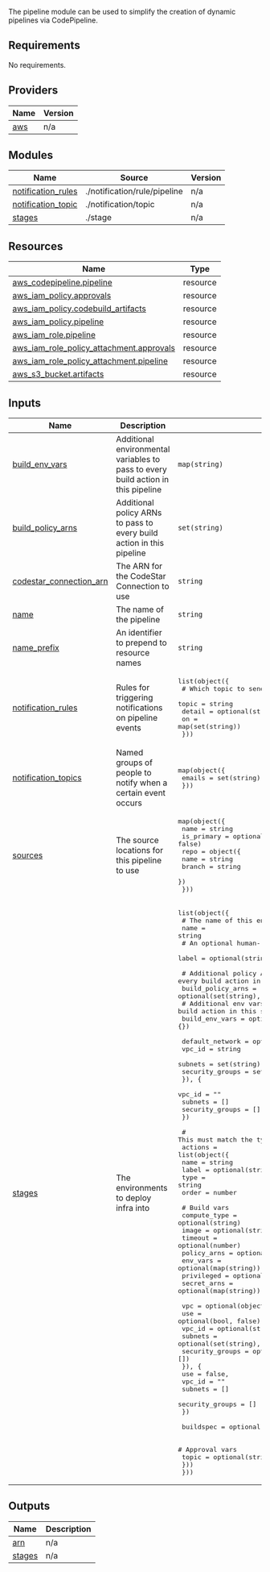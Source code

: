 The pipeline module can be used to simplify the creation of dynamic pipelines via CodePipeline.

<!-- BEGIN_TF_DOCS -->
## Requirements

No requirements.

## Providers

| Name | Version |
|------|---------|
| <a name="provider_aws"></a> [aws](#provider\_aws) | n/a |

## Modules

| Name | Source | Version |
|------|--------|---------|
| <a name="module_notification_rules"></a> [notification\_rules](#module\_notification\_rules) | ./notification/rule/pipeline | n/a |
| <a name="module_notification_topic"></a> [notification\_topic](#module\_notification\_topic) | ./notification/topic | n/a |
| <a name="module_stages"></a> [stages](#module\_stages) | ./stage | n/a |

## Resources

| Name | Type |
|------|------|
| [aws_codepipeline.pipeline](https://registry.terraform.io/providers/hashicorp/aws/latest/docs/resources/codepipeline) | resource |
| [aws_iam_policy.approvals](https://registry.terraform.io/providers/hashicorp/aws/latest/docs/resources/iam_policy) | resource |
| [aws_iam_policy.codebuild_artifacts](https://registry.terraform.io/providers/hashicorp/aws/latest/docs/resources/iam_policy) | resource |
| [aws_iam_policy.pipeline](https://registry.terraform.io/providers/hashicorp/aws/latest/docs/resources/iam_policy) | resource |
| [aws_iam_role.pipeline](https://registry.terraform.io/providers/hashicorp/aws/latest/docs/resources/iam_role) | resource |
| [aws_iam_role_policy_attachment.approvals](https://registry.terraform.io/providers/hashicorp/aws/latest/docs/resources/iam_role_policy_attachment) | resource |
| [aws_iam_role_policy_attachment.pipeline](https://registry.terraform.io/providers/hashicorp/aws/latest/docs/resources/iam_role_policy_attachment) | resource |
| [aws_s3_bucket.artifacts](https://registry.terraform.io/providers/hashicorp/aws/latest/docs/resources/s3_bucket) | resource |

## Inputs

| Name | Description | Type | Default | Required |
|------|-------------|------|---------|:--------:|
| <a name="input_build_env_vars"></a> [build\_env\_vars](#input\_build\_env\_vars) | Additional environmental variables to pass to every build action in this pipeline | `map(string)` | n/a | yes |
| <a name="input_build_policy_arns"></a> [build\_policy\_arns](#input\_build\_policy\_arns) | Additional policy ARNs to pass to every build action in this pipeline | `set(string)` | n/a | yes |
| <a name="input_codestar_connection_arn"></a> [codestar\_connection\_arn](#input\_codestar\_connection\_arn) | The ARN for the CodeStar Connection to use | `string` | n/a | yes |
| <a name="input_name"></a> [name](#input\_name) | The name of the pipeline | `string` | n/a | yes |
| <a name="input_name_prefix"></a> [name\_prefix](#input\_name\_prefix) | An identifier to prepend to resource names | `string` | n/a | yes |
| <a name="input_notification_rules"></a> [notification\_rules](#input\_notification\_rules) | Rules for triggering notifications on pipeline events | <pre>list(object({<br>    # Which topic to send notifications to <br>    topic  = string<br>    detail = optional(string, "BASIC")<br>    on     = map(set(string))<br>  }))</pre> | n/a | yes |
| <a name="input_notification_topics"></a> [notification\_topics](#input\_notification\_topics) | Named groups of people to notify when a certain event occurs | <pre>map(object({<br>    emails = set(string)<br>  }))</pre> | n/a | yes |
| <a name="input_sources"></a> [sources](#input\_sources) | The source locations for this pipeline to use | <pre>map(object({<br>    name       = string<br>    is_primary = optional(bool, false)<br>    repo = object({<br>      name   = string<br>      branch = string<br>    })<br>  }))</pre> | n/a | yes |
| <a name="input_stages"></a> [stages](#input\_stages) | The environments to deploy infra into | <pre>list(object({<br>    # The name of this environment<br>    name = string<br>    # An optional human-readable label to apply to the stage<br>    label = optional(string)<br><br>    # Additional policy ARNs to pass to every build action in this stage<br>    build_policy_arns = optional(set(string), [])<br>    # Additional env vars to pass to every build action in this stage<br>    build_env_vars = optional(map(string), {})<br><br>    default_network = optional(object({<br>      vpc_id          = string<br>      subnets         = set(string)<br>      security_groups = set(string)<br>      }), {<br>      vpc_id          = ""<br>      subnets         = []<br>      security_groups = []<br>    })<br><br>    # This must match the type definition in ./stage/inputs.tf<br>    actions = list(object({<br>      name  = string<br>      label = optional(string)<br>      type  = string<br>      order = number<br><br>      # Build vars<br>      compute_type = optional(string)<br>      image        = optional(string)<br>      timeout      = optional(number)<br>      policy_arns  = optional(set(string))<br>      env_vars     = optional(map(string))<br>      privileged   = optional(bool)<br>      secret_arns  = optional(map(string))<br><br>      vpc = optional(object({<br>        use             = optional(bool, false)<br>        vpc_id          = optional(string, "")<br>        subnets         = optional(set(string), [])<br>        security_groups = optional(set(string), [])<br>        }), {<br>        use             = false,<br>        vpc_id          = ""<br>        subnets         = []<br>        security_groups = []<br>      })<br><br>      buildspec = optional(string)<br><br>      # Approval vars<br>      topic = optional(string)<br>    }))<br>  }))</pre> | n/a | yes |

## Outputs

| Name | Description |
|------|-------------|
| <a name="output_arn"></a> [arn](#output\_arn) | n/a |
| <a name="output_stages"></a> [stages](#output\_stages) | n/a |
<!-- END_TF_DOCS -->
